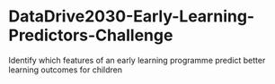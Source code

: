 # DataDrive2030-Early-Learning-Predictors-Challenge
Identify which features of an early learning programme predict better learning outcomes for children
